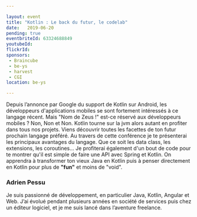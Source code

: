 ```yaml
---

layout: event
title: "Kotlin : Le back du futur, le codelab"
date:   2019-06-20
pending: true
eventbriteId: 63324688849
youtubeId: 
flickrId:
sponsors:
 - Braincube
 - be-ys
 - harvest
 - CGI
location: be-ys

---
```


Depuis l’annonce par Google du support de Kotlin sur Android, les développeurs d'applications mobiles se sont fortement intéressés à ce langage récent. Mais "Nom de Zeus !" est-ce réservé aux développeurs mobiles ? Non, Non et Non. Kotlin tourne sur la jvm alors autant en profiter dans tous nos projets.
Viens découvrir toutes les facettes de ton futur prochain langage préféré. Au travers de cette conférence je te présenterai les principaux avantages du langage. Que ce soit les data class, les extensions, les coroutines... Je profiterai également d'un bout de code pour te montrer qu'il est simple de faire une API avec Spring et Kotlin.
On apprendra à transformer ton vieux Java en Kotlin puis à penser directement en Kotlin pour plus de **"fun"** et moins de "void".

### Adrien Pessu

Je suis passionné de développement, en particulier Java, Kotlin, Angular et Web. J’ai évolué pendant plusieurs années en société de services puis chez un éditeur logiciel, et je me suis lancé dans l’aventure freelance.
